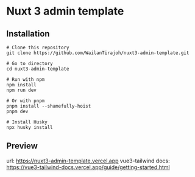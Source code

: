 # Nuxt 3 admin template

## Installation
```
# Clone this repository
git clone https://github.com/WailanTirajoh/nuxt3-admin-template.git

# Go to directory
cd nuxt3-admin-template

# Run with npm
npm install
npm run dev

# Or with pnpm
pnpm install --shamefully-hoist
pnpm dev

# Install Husky
npx husky install
```

## Preview
url: https://nuxt3-admin-template.vercel.app
vue3-tailwind docs: https://vue3-tailwind-docs.vercel.app/guide/getting-started.html
